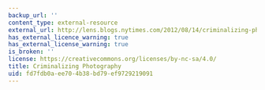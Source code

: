 ```yaml
---
backup_url: ''
content_type: external-resource
external_url: http://lens.blogs.nytimes.com/2012/08/14/criminalizing-photography/
has_external_licence_warning: true
has_external_license_warning: true
is_broken: ''
license: https://creativecommons.org/licenses/by-nc-sa/4.0/
title: Criminalizing Photography
uid: fd7fdb0a-ee70-4b38-bd79-ef9729219091
---
```

